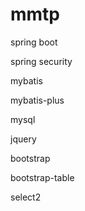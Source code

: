 # mmtp
spring boot

spring security

mybatis

mybatis-plus

mysql


jquery

bootstrap

bootstrap-table

select2
